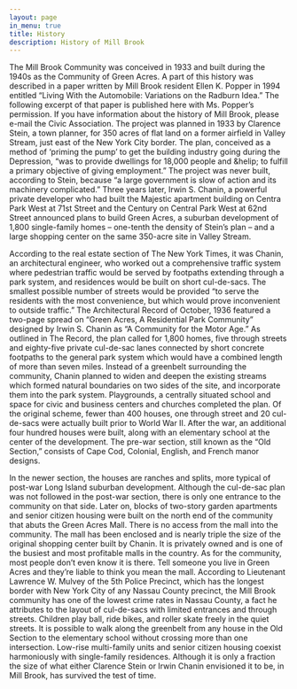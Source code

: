 ```yaml
---
layout: page
in_menu: true
title: History
description: History of Mill Brook
---
```


The Mill Brook Community was conceived in 1933 and built during the 1940s as the Community of Green Acres.
A part of this history was described in a paper written by Mill Brook resident Ellen K. Popper in 1994 entitled 
“Living With the Automobile: Variations on the Radburn Idea.”
The following excerpt of that paper is published here with Ms. Popper’s permission. 
If you have information about the history of Mill Brook, please e-mail the Civic Association.
The project was planned in 1933 by Clarence Stein, a town planner, 
for 350 acres of flat land on a former airfield in Valley Stream, just east of the New York City border.
The plan, conceived as a method of ‘priming the pump’ to get the building industry going during the Depression, 
“was to provide dwellings for 18,000 people and &helip; to fulfill a primary objective of giving employment.”
The project was never built, according to Stein, because “a large government is slow of action and its machinery complicated.” 
Three years later, Irwin S. Chanin, a powerful private developer who had built the Majestic apartment building on
Centra Park West at 71st Street and the Century on Central Park West at 62nd Street announced plans to build Green Acres, 
a suburban development of 1,800 single-family homes – one-tenth the density of Stein’s plan – 
and a large shopping center on the same 350-acre site in Valley Stream.

According to the real estate section of The New York Times, it was Chanin, an architectural engineer,
who worked out a comprehensive traffic system where pedestrian traffic would be served by footpaths extending through a park system,
and residences would be built on short cul-de-sacs.
The smallest possible number of streets would be provided “to serve the residents with the most convenience,
but which would prove inconvenient to outside traffic.”
The Architectural Record of October, 1936 featured a two-page spread on “Green Acres, A Residential Park Community”
designed by Irwin S. Chanin as “A Community for the Motor Age.”
As outlined in The Record, the plan called for 1,800 homes, five through streets and eighty-five private cul-de-sac lanes
connected by short concrete footpaths to the general park system which would have a combined length of more than seven miles.
Instead of a greenbelt surrounding the community, Chanin planned to widen and deepen the existing streams which
formed natural boundaries on two sides of the site, and incorporate them into the park system.
Playgrounds, a centrally situated school and space for civic and business centers and churches completed the plan.
Of the original scheme, fewer than 400 houses, one through street and 20 cul-de-sacs were actually built prior to World War II. 
After the war, an additional four hundred houses were built, along with an elementary school at the center of the development. 
The pre-war section, still known as the “Old Section,” consists of Cape Cod, Colonial, English, and French manor designs.

In the newer section, the houses are ranches and splits, more typical of post-war Long Island suburban development. 
Although the cul-de-sac plan was not followed in the post-war section, there is only one entrance to the community on that side. 
Later on, blocks of two-story garden apartments and senior citizen housing were built on the north end of the community that abuts the Green Acres Mall. 
There is no access from the mall into the community. 
The mall has been enclosed and is nearly triple the size of the original shopping center built by Chanin. 
It is privately owned and is one of the busiest and most profitable malls in the country. 
As for the community, most people don’t even know it is there. 
Tell someone you live in Green Acres and they’re liable to think you mean the mall. 
According to Lieutenant Lawrence W. Mulvey of the 5th Police Precinct, which has the longest border with New York City of any Nassau County precinct, 
the Mill Brook community has one of the lowest crime rates in Nassau County, 
a fact he attributes to the layout of cul-de-sacs with limited entrances and through streets. 
Children play ball, ride bikes, and roller skate freely in the quiet streets. 
It is possible to walk along the greenbelt from any house in the Old Section to the elementary school without crossing more than one intersection. 
Low-rise multi-family units and senior citizen housing coexist harmoniously with single-family residences. 
Although it is only a fraction the size of what either Clarence Stein or Irwin Chanin envisioned it to be,
in Mill Brook, has survived the test of time.
